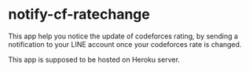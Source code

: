 # notify-cf-ratechange

This app help you notice the update of codeforces rating, by sending a notification to your LINE account once your codeforces rate is changed.

This app is supposed to be hosted on Heroku server.
